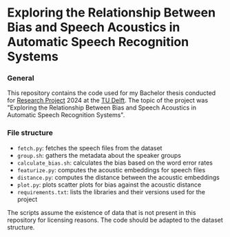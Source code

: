 # Exploring the Relationship Between Bias and Speech Acoustics in Automatic Speech Recognition Systems

### General
This repository contains the code used for my Bachelor thesis conducted for [Research Project](https://github.com/TU-Delft-CSE/Research-Project) 2024 at the [TU Delft](https://github.com/TU-Delft-CSE). The topic of the project was "Exploring the Relationship Between Bias and Speech Acoustics in Automatic
Speech Recognition Systems".

### File structure
- `fetch.py`: fetches the speech files from the dataset
- `group.sh`: gathers the metadata about the speaker groups
- `calculate_bias.sh`: calculates the bias based on the word error rates
- `featurize.py`: computes the acoustic embeddings for speech files
- `distance.py`: computes the distance between the acoustic embeddings
- `plot.py`: plots scatter plots for bias against the acoustic distance
- `requirements.txt`: lists the libraries and their versions used for the project

The scripts assume the existence of data that is not present in this repository for licensing reasons. The code should be adapted to the dataset structure.
